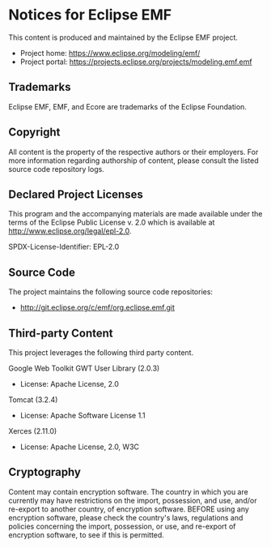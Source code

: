 # Notices for Eclipse EMF

This content is produced and maintained by the Eclipse EMF project.

* Project home: https://www.eclipse.org/modeling/emf/
* Project portal: https://projects.eclipse.org/projects/modeling.emf.emf

## Trademarks

Eclipse EMF, EMF, and Ecore are trademarks of the Eclipse Foundation.

## Copyright

All content is the property of the respective authors or their employers. For
more information regarding authorship of content, please consult the listed
source code repository logs.

## Declared Project Licenses

This program and the accompanying materials are made available under the terms
of the Eclipse Public License v. 2.0 which is available at
http://www.eclipse.org/legal/epl-2.0.

SPDX-License-Identifier: EPL-2.0

## Source Code

The project maintains the following source code repositories:

* http://git.eclipse.org/c/emf/org.eclipse.emf.git

## Third-party Content

This project leverages the following third party content.

Google Web Toolkit GWT User Library (2.0.3)

* License: Apache License, 2.0

Tomcat (3.2.4)

* License: Apache Software License 1.1

Xerces (2.11.0)

* License: Apache License, 2.0, W3C

## Cryptography

Content may contain encryption software. The country in which you are currently
may have restrictions on the import, possession, and use, and/or re-export to
another country, of encryption software. BEFORE using any encryption software,
please check the country's laws, regulations and policies concerning the import,
possession, or use, and re-export of encryption software, to see if this is
permitted.